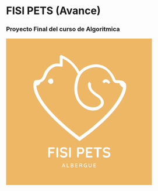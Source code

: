 # FISI PETS (Avance)
### Proyecto Final del curso de Algoritmica

<div>
  <img height="400" src="https://github.com/ashel1806/proyecto-final-algoritmica/blob/main/Logo%20Proyecto.svg" />
</div>
